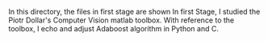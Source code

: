   In this directory, the files in first stage are shown
  In first Stage, I studied the Piotr Dollar's Computer Vision matlab toolbox. With reference to the toolbox, I echo and adjust Adaboost algorithm in Python and C.
  
